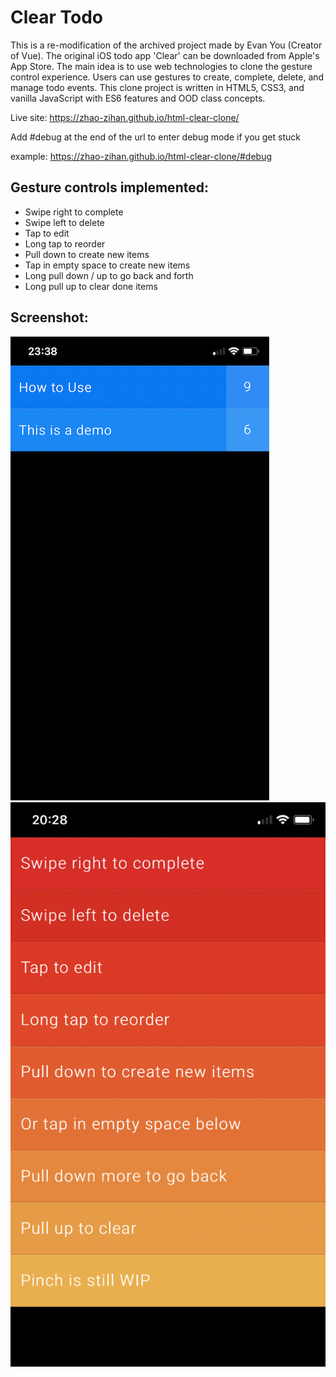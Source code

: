 # Clear Todo

This is a re-modification of the archived project made by Evan You (Creator of Vue). The original iOS todo app 'Clear' can be downloaded from Apple's App Store. The main idea is to use web technologies to clone the gesture control experience. Users can use gestures to create, complete, delete, and manage todo events. This clone project is written in HTML5, CSS3, and vanilla JavaScript with ES6 features and OOD class concepts.

Live site: https://zhao-zihan.github.io/html-clear-clone/

Add #debug at the end of the url to enter debug mode if you get stuck

example: https://zhao-zihan.github.io/html-clear-clone/#debug

## Gesture controls implemented:

- Swipe right to complete
- Swipe left to delete
- Tap to edit
- Long tap to reorder
- Pull down to create new items
- Tap in empty space to create new items
- Long pull down / up to go back and forth
- Long pull up to clear done items

## Screenshot:

![](markdown-img/2022-10-04-23-41-17.png)
![](markdown-img/2022-10-04-23-40-55.png)
